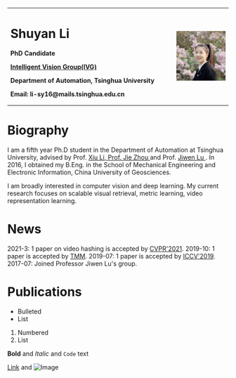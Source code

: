 <table border="0">
  <tr>
    <td width="75%">
      <h1>Shuyan Li</h1>
      <p><b>PhD Candidate</b></p>
      <p><b><a href="http://ivg.au.tsinghua.edu.cn/index.php">Intelligent Vision Group(IVG)</a></b></p>
      <p><b>Department of Automation, Tsinghua University</b></p>
      <p><b>Email: li-sy16@mails.tsinghua.edu.cn</b></p>
    </td>
    <td width="25%">
      <img src="/lishuyan.JPG" width="100%">  
    </td>
  </tr>
</table>


# Biography
             
I am a fifth year Ph.D student in the Department of Automation at Tsinghua University, advised by Prof. <a href="https://www.sigs.tsinghua.edu.cn/lx/"> Xiu Li, Prof. <a href="http://www.au.tsinghua.edu.cn/info/1110/1583.htm"> Jie Zhou </a> and Prof. <a href="http://ivg.au.tsinghua.edu.cn/Jiwen_Lu/"> Jiwen Lu </a>. In 2016, I obtained my B.Eng. in the School of Mechanical Engineering and Electronic Information, China University of Geosciences.
              
I am broadly interested in computer vision and deep learning. My current research focuses on scalable visual retrieval, metric learning, video representation learning.
  
# News
2021-3:  1 paper on video hashing is accepted by <a href="http://cvpr2021.thecvf.com">CVPR'2021</a>.
2019-10: 1 paper is accepted by <a href="https://ieeexplore.ieee.org/xpl/RecentIssue.jsp?punumber=6046">TMM</a>.
2019-07: 1 paper is accepted by <a href="http://iccv2019.thecvf.com/">ICCV'2019</a>.
2017-07: Joined Professor Jiwen Lu's group.

  
# Publications

- Bulleted
- List

1. Numbered
2. List

**Bold** and _Italic_ and `Code` text

[Link](url) and ![Image](src)
```

